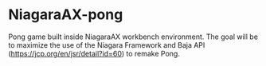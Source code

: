 # NiagaraAX-pong
Pong game built inside NiagaraAX workbench environment.  The goal will be to maximize the use of the Niagara Framework and Baja API (https://jcp.org/en/jsr/detail?id=60) to remake Pong.
